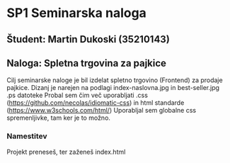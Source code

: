 # SP1 Seminarska naloga

## Študent: Martin Dukoski (35210143)

## Naloga: Spletna trgovina za pajkice

Cilj seminarske naloge je bil izdelat spletno trgovino (Frontend) za prodaje pajkice. Dizanj je narejen na podlagi index-naslovna.jpg in best-seller.jpg .ps datoteke
Probal sem čim več uporabljati .css (https://github.com/necolas/idiomatic-css) in html standarde (https://www.w3schools.com/html/)
Uporabljal sem globalne css spremenljivke, tam ker je to možno.

### Namestitev

Projekt preneseš, ter zaženeš index.html
